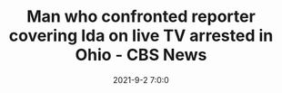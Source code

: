 ---
"title": "Man who confronted reporter covering Ida on live TV arrested in Ohio - CBS News"
"date": "2021-9-2 7:0:0"
"feed_name": "GOOGLENEWS"
"feed_website": "https://news.google.com/search?q=drilling%2Bincident&hl=en-US&gl=US&ceid=US:en"
"feed_rss": "https://news.google.com/rss/search?q=drilling%2Bincident&hl=en-US&gl=US&ceid=US:en"
"link": "https://www.cbsnews.com/news/benjamin-daley-arrested-confronting-shaquille-brewster-hurricane-ida/"
"file": "_posts/1-1-2021-0a15218cbfdeedc0008c12e4f474b58176970590.md"
"accident": "0"
"drilling": "0"
---